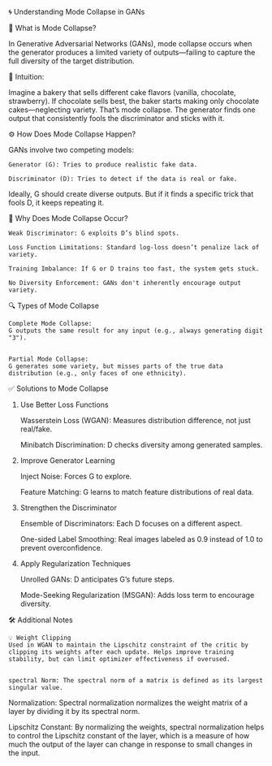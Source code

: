 🌀 Understanding Mode Collapse in GANs

📌 What is Mode Collapse?

In Generative Adversarial Networks (GANs), mode collapse occurs when the generator produces a limited variety of outputs—failing to capture the full diversity of the target distribution.

🧠 Intuition:

Imagine a bakery that sells different cake flavors (vanilla, chocolate, strawberry). If chocolate sells best, the baker starts making only chocolate cakes—neglecting variety.
That’s mode collapse. The generator finds one output that consistently fools the discriminator and sticks with it.

⚙️ How Does Mode Collapse Happen?

GANs involve two competing models:

    Generator (G): Tries to produce realistic fake data.

    Discriminator (D): Tries to detect if the data is real or fake.

Ideally, G should create diverse outputs. But if it finds a specific trick that fools D, it keeps repeating it.


🚨 Why Does Mode Collapse Occur?

    Weak Discriminator: G exploits D’s blind spots.

    Loss Function Limitations: Standard log-loss doesn’t penalize lack of variety.

    Training Imbalance: If G or D trains too fast, the system gets stuck.

    No Diversity Enforcement: GANs don't inherently encourage output variety.


🔍 Types of Mode Collapse

    Complete Mode Collapse:
    G outputs the same result for any input (e.g., always generating digit "3").


    Partial Mode Collapse:
    G generates some variety, but misses parts of the true data distribution (e.g., only faces of one ethnicity).


✅ Solutions to Mode Collapse

1. Use Better Loss Functions

    Wasserstein Loss (WGAN): Measures distribution difference, not just real/fake.

    Minibatch Discrimination: D checks diversity among generated samples.

2. Improve Generator Learning

    Inject Noise: Forces G to explore.

    Feature Matching: G learns to match feature distributions of real data.

3. Strengthen the Discriminator

    Ensemble of Discriminators: Each D focuses on a different aspect.

    One-sided Label Smoothing: Real images labeled as 0.9 instead of 1.0 to prevent overconfidence.

4. Apply Regularization Techniques

    Unrolled GANs: D anticipates G’s future steps.

    Mode-Seeking Regularization (MSGAN): Adds loss term to encourage diversity.

🛠 Additional Notes

    💡 Weight Clipping
    Used in WGAN to maintain the Lipschitz constraint of the critic by clipping its weights after each update. Helps improve training stability, but can limit optimizer effectiveness if overused.


    spectral Norm: The spectral norm of a matrix is defined as its largest singular value.
    
  Normalization: Spectral normalization normalizes the weight matrix of a layer by dividing it by its spectral norm. 
  
 Lipschitz Constant: By normalizing the weights, spectral normalization helps to control the Lipschitz constant of the layer, which is a measure of how much the output of the layer can change in response to small changes in the input.

